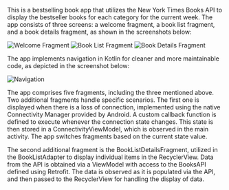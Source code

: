 This is a bestselling book app that utilizes the New York Times Books API to display the bestseller books for each category for the current week. The app consists of three screens: a welcome fragment, a book list fragment, and a book details fragment, as shown in the screenshots below:

![Welcome Fragment](https://github.com/YassineRaboudi007/MobileBookApp/assets/93160741/fa0b1aea-64af-4dc0-9382-e7c07610a160)
![Book List Fragment](https://github.com/YassineRaboudi007/MobileBookApp/assets/93160741/3bbfc6fe-4dce-4b03-8fcf-fdcbd1f57d3d)
![Book Details Fragment](https://github.com/YassineRaboudi007/MobileBookApp/assets/93160741/501b762f-3c22-4bb3-a7a1-900f498bc519)

The app implements navigation in Kotlin for cleaner and more maintainable code, as depicted in the screenshot below:

![Navigation](https://github.com/YassineRaboudi007/MobileBookApp/assets/93160741/8e699003-3094-4c70-9af1-8be0e3a20d1e)

The app comprises five fragments, including the three mentioned above. Two additional fragments handle specific scenarios. The first one is displayed when there is a loss of connection, implemented using the native Connectivity Manager provided by Android. A custom callback function is defined to execute whenever the connection state changes. This state is then stored in a ConnectivityViewModel, which is observed in the main activity. The app switches fragments based on the current state value.

The second additional fragment is the BookListDetailsFragment, utilized in the BookListAdapter to display individual items in the RecyclerView. Data from the API is obtained via a ViewModel with access to the BooksAPI defined using Retrofit. The data is observed as it is populated via the API, and then passed to the RecyclerView for handling the display of data.
